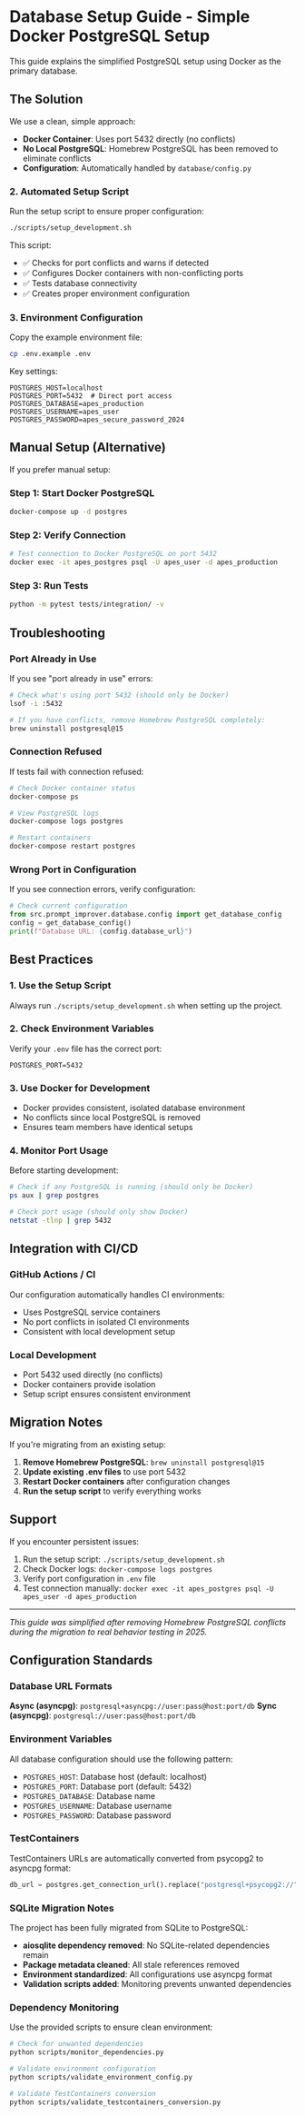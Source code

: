 # Database Setup Guide - Simple Docker PostgreSQL Setup

This guide explains the simplified PostgreSQL setup using Docker as the primary database.

## The Solution

We use a clean, simple approach:

- **Docker Container**: Uses port 5432 directly (no conflicts)
- **No Local PostgreSQL**: Homebrew PostgreSQL has been removed to eliminate conflicts
- **Configuration**: Automatically handled by `database/config.py`

### 2. **Automated Setup Script**

Run the setup script to ensure proper configuration:

```bash
./scripts/setup_development.sh
```

This script:

- ✅ Checks for port conflicts and warns if detected
- ✅ Configures Docker containers with non-conflicting ports
- ✅ Tests database connectivity
- ✅ Creates proper environment configuration

### 3. **Environment Configuration**

Copy the example environment file:

```bash
cp .env.example .env
```

Key settings:

```env
POSTGRES_HOST=localhost
POSTGRES_PORT=5432  # Direct port access
POSTGRES_DATABASE=apes_production
POSTGRES_USERNAME=apes_user
POSTGRES_PASSWORD=apes_secure_password_2024
```

## Manual Setup (Alternative)

If you prefer manual setup:

### Step 1: Start Docker PostgreSQL

```bash
docker-compose up -d postgres
```

### Step 2: Verify Connection

```bash
# Test connection to Docker PostgreSQL on port 5432
docker exec -it apes_postgres psql -U apes_user -d apes_production
```

### Step 3: Run Tests

```bash
python -m pytest tests/integration/ -v
```

## Troubleshooting

### Port Already in Use

If you see "port already in use" errors:

```bash
# Check what's using port 5432 (should only be Docker)
lsof -i :5432

# If you have conflicts, remove Homebrew PostgreSQL completely:
brew uninstall postgresql@15
```

### Connection Refused

If tests fail with connection refused:

```bash
# Check Docker container status
docker-compose ps

# View PostgreSQL logs
docker-compose logs postgres

# Restart containers
docker-compose restart postgres
```

### Wrong Port in Configuration

If you see connection errors, verify configuration:

```python
# Check current configuration
from src.prompt_improver.database.config import get_database_config
config = get_database_config()
print(f"Database URL: {config.database_url}")
```

## Best Practices

### 1. **Use the Setup Script**

Always run `./scripts/setup_development.sh` when setting up the project.

### 2. **Check Environment Variables**

Verify your `.env` file has the correct port:

```env
POSTGRES_PORT=5432
```

### 3. **Use Docker for Development**

- Docker provides consistent, isolated database environment
- No conflicts since local PostgreSQL is removed
- Ensures team members have identical setups

### 4. **Monitor Port Usage**

Before starting development:

```bash
# Check if any PostgreSQL is running (should only be Docker)
ps aux | grep postgres

# Check port usage (should only show Docker)
netstat -tlnp | grep 5432
```

## Integration with CI/CD

### GitHub Actions / CI

Our configuration automatically handles CI environments:

- Uses PostgreSQL service containers
- No port conflicts in isolated CI environments
- Consistent with local development setup

### Local Development

- Port 5432 used directly (no conflicts)
- Docker containers provide isolation
- Setup script ensures consistent environment

## Migration Notes

If you're migrating from an existing setup:

1. **Remove Homebrew PostgreSQL**: `brew uninstall postgresql@15`
2. **Update existing .env files** to use port 5432
3. **Restart Docker containers** after configuration changes
4. **Run the setup script** to verify everything works

## Support

If you encounter persistent issues:

1. Run the setup script: `./scripts/setup_development.sh`
2. Check Docker logs: `docker-compose logs postgres`
3. Verify port configuration in `.env` file
4. Test connection manually: `docker exec -it apes_postgres psql -U apes_user -d apes_production`

---

_This guide was simplified after removing Homebrew PostgreSQL conflicts during the migration to real behavior testing in 2025._

## Configuration Standards

### Database URL Formats

**Async (asyncpg)**: `postgresql+asyncpg://user:pass@host:port/db`
**Sync (asyncpg)**: `postgresql://user:pass@host:port/db`

### Environment Variables

All database configuration should use the following pattern:
- `POSTGRES_HOST`: Database host (default: localhost)
- `POSTGRES_PORT`: Database port (default: 5432)
- `POSTGRES_DATABASE`: Database name
- `POSTGRES_USERNAME`: Database username
- `POSTGRES_PASSWORD`: Database password

### TestContainers

TestContainers URLs are automatically converted from psycopg2 to asyncpg format:
```python
db_url = postgres.get_connection_url().replace("postgresql+psycopg2://", "postgresql+asyncpg://")
```

### SQLite Migration Notes

The project has been fully migrated from SQLite to PostgreSQL:
- **aiosqlite dependency removed**: No SQLite-related dependencies remain
- **Package metadata cleaned**: All stale references removed
- **Environment standardized**: All configurations use asyncpg format
- **Validation scripts added**: Monitoring prevents unwanted dependencies

### Dependency Monitoring

Use the provided scripts to ensure clean environment:
```bash
# Check for unwanted dependencies
python scripts/monitor_dependencies.py

# Validate environment configuration
python scripts/validate_environment_config.py

# Validate TestContainers conversion
python scripts/validate_testcontainers_conversion.py
```
